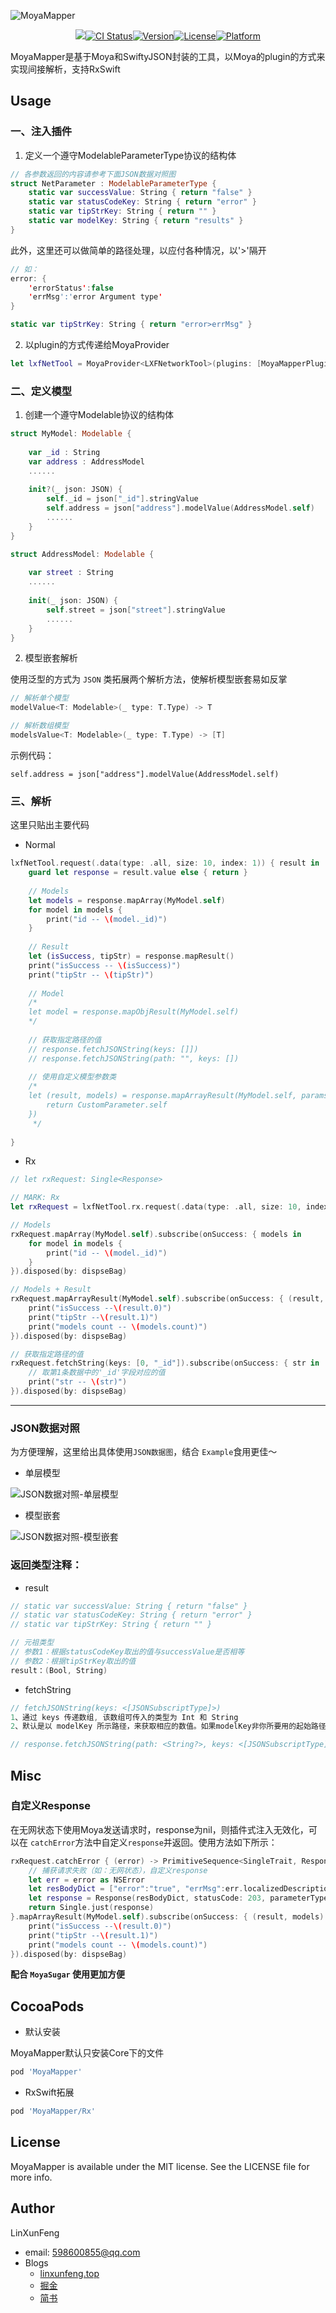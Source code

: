 ![MoyaMapper](https://github.com/LinXunFeng/MoyaMapper/raw/master/Screenshots/MoyaMapper.png)



<center>

[![](https://img.shields.io/badge/author-LinXunFeng-blue.svg)](https://cocoapods.org/pods/MoyaMapper)[![CI Status](https://img.shields.io/travis/LinXunFeng/MoyaMapper.svg?style=flat)](https://travis-ci.org/LinXunFeng/MoyaMapper)[![Version](https://img.shields.io/cocoapods/v/MoyaMapper.svg?style=flat)](https://cocoapods.org/pods/MoyaMapper)[![License](https://img.shields.io/github/license/LinXunFeng/MoyaMapper.svg)](https://cocoapods.org/pods/MoyaMapper)[![Platform](https://img.shields.io/cocoapods/p/MoyaMapper.svg?style=flat)](https://cocoapods.org/pods/MoyaMapper)

</center>

MoyaMapper是基于Moya和SwiftyJSON封装的工具，以Moya的plugin的方式来实现间接解析，支持RxSwift

## Usage

### 一、注入插件 

1. 定义一个遵守ModelableParameterType协议的结构体

```swift
// 各参数返回的内容请参考下面JSON数据对照图
struct NetParameter : ModelableParameterType {
    static var successValue: String { return "false" }
    static var statusCodeKey: String { return "error" }
    static var tipStrKey: String { return "" }
    static var modelKey: String { return "results" }
}
```

此外，这里还可以做简单的路径处理，以应付各种情况，以'>'隔开

```swift
// 如：
error: {
    'errorStatus':false
    'errMsg':'error Argument type'
}

static var tipStrKey: String { return "error>errMsg" }
```



2. 以plugin的方式传递给MoyaProvider

```swift
let lxfNetTool = MoyaProvider<LXFNetworkTool>(plugins: [MoyaMapperPlugin(NetParameter.self)])
```

### 二、定义模型

1. 创建一个遵守Modelable协议的结构体

```swift
struct MyModel: Modelable {
    
    var _id : String
    var address : AddressModel
    ......
    
    init?(_ json: JSON) {
        self._id = json["_id"].stringValue
        self.address = json["address"].modelValue(AddressModel.self)
        ......
    }
}

struct AddressModel: Modelable {
    
    var street : String
    ......
    
    init(_ json: JSON) {
        self.street = json["street"].stringValue
        ......
    }
}
```



2. 模型嵌套解析

使用泛型的方式为 `JSON` 类拓展两个解析方法，使解析模型嵌套易如反掌

```swift
// 解析单个模型
modelValue<T: Modelable>(_ type: T.Type) -> T

// 解析数组模型
modelsValue<T: Modelable>(_ type: T.Type) -> [T]
```

示例代码：

```
self.address = json["address"].modelValue(AddressModel.self)
```



### 三、解析

这里只贴出主要代码

- Normal

```swift
lxfNetTool.request(.data(type: .all, size: 10, index: 1)) { result in
    guard let response = result.value else { return }
    
    // Models
    let models = response.mapArray(MyModel.self)
    for model in models {
        print("id -- \(model._id)")
    }
    
    // Result
    let (isSuccess, tipStr) = response.mapResult()
    print("isSuccess -- \(isSuccess)")
    print("tipStr -- \(tipStr)")
    
    // Model
    /*
    let model = response.mapObjResult(MyModel.self)
    */
    
    // 获取指定路径的值
    // response.fetchJSONString(keys: []])
    // response.fetchJSONString(path: "", keys: [])
    
    // 使用自定义模型参数类
    /*
    let (result, models) = response.mapArrayResult(MyModel.self, params: { () -> (ModelableParameterType.Type) in
        return CustomParameter.self
    })
     */
    
}
```

- Rx

```swift
// let rxRequest: Single<Response>

// MARK: Rx
let rxRequest = lxfNetTool.rx.request(.data(type: .all, size: 10, index: 1))

// Models
rxRequest.mapArray(MyModel.self).subscribe(onSuccess: { models in
    for model in models {
        print("id -- \(model._id)")
    }
}).disposed(by: dispseBag)

// Models + Result
rxRequest.mapArrayResult(MyModel.self).subscribe(onSuccess: { (result, models) in
    print("isSuccess --\(result.0)")
    print("tipStr --\(result.1)")
    print("models count -- \(models.count)")
}).disposed(by: dispseBag)

// 获取指定路径的值
rxRequest.fetchString(keys: [0, "_id"]).subscribe(onSuccess: { str in
    // 取第1条数据中的'_id'字段对应的值
    print("str -- \(str)")
}).disposed(by: dispseBag)
```

<hr>

### JSON数据对照

为方便理解，这里给出具体使用`JSON数据图`，结合 `Example`食用更佳～

- 单层模型

![JSON数据对照-单层模型](https://github.com/LinXunFeng/MoyaMapper/raw/master/Screenshots/JSON数据对照-单层模型.png)

- 模型嵌套

![JSON数据对照-模型嵌套](https://github.com/LinXunFeng/MoyaMapper/raw/master/Screenshots/JSON数据对照-模型嵌套.png)





### 返回类型注释：

- result

```swift
// static var successValue: String { return "false" }
// static var statusCodeKey: String { return "error" }
// static var tipStrKey: String { return "" }

// 元祖类型
// 参数1：根据statusCodeKey取出的值与successValue是否相等
// 参数2：根据tipStrKey取出的值
result：(Bool, String)
```

- fetchString

```swift
// fetchJSONString(keys: <[JSONSubscriptType]>)
1、通过 keys 传递数组, 该数组可传入的类型为 Int 和 String
2、默认是以 modelKey 所示路径，来获取相应的数值。如果modelKey非你所要用的起始路径，可以使用下方的重载方法重新指定路径

// response.fetchJSONString(path: <String?>, keys: <[JSONSubscriptType]>)
```



## Misc

### 自定义Response

在无网状态下使用Moya发送请求时，response为nil，则插件式注入无效化，可以在 `catchError`方法中自定义`response`并返回。使用方法如下所示：

```swift
rxRequest.catchError { (error) -> PrimitiveSequence<SingleTrait, Response> in
    // 捕获请求失败（如：无网状态），自定义response
    let err = error as NSError
    let resBodyDict = ["error":"true", "errMsg":err.localizedDescription]
    let response = Response(resBodyDict, statusCode: 203, parameterType: NetParameter.self)
    return Single.just(response)
}.mapArrayResult(MyModel.self).subscribe(onSuccess: { (result, models) in
    print("isSuccess --\(result.0)")
    print("tipStr --\(result.1)")
    print("models count -- \(models.count)")
}).disposed(by: dispseBag)
```



**配合 `MoyaSugar` 使用更加方便**



## CocoaPods

- 默认安装

MoyaMapper默认只安装Core下的文件

```ruby
pod 'MoyaMapper'
```



- RxSwift拓展

```ruby
pod 'MoyaMapper/Rx'
```



## License

MoyaMapper is available under the MIT license. See the LICENSE file for more info.



## Author

LinXunFeng

- email: 598600855@qq.com
- Blogs
  - [linxunfeng.top](http://linxunfeng.top/)
  - [掘金](https://juejin.im/user/58f8065e61ff4b006646c72d/posts)
  -  [简书](https://www.jianshu.com/u/31e85e7a22a2)